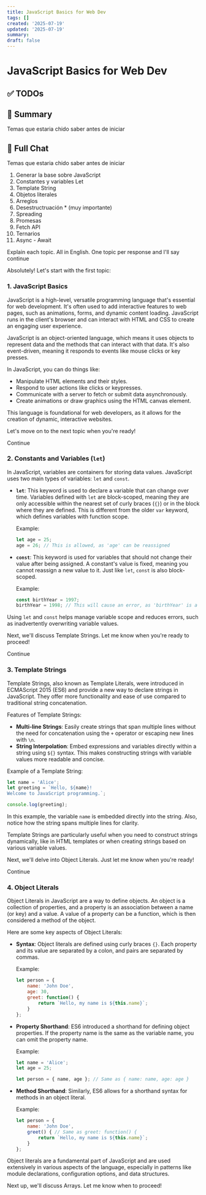 ```yaml
---
title: JavaScript Basics for Web Dev
tags: []
created: '2025-07-19'
updated: '2025-07-19'
summary:
draft: false
---
```


# JavaScript Basics for Web Dev

## ✅ TODOs


## 📌 Summary
Temas que estaria chido saber antes de iniciar

## 🧠 Full Chat


Temas que estaria chido saber antes de iniciar 

1. Generar la base sobre JavaScript
2. Constantes y variables Let
3. Template String
4. Objetos literales
5. Arreglos
6. Desestructruación * (muy importante)
7. Spreading
7. Promesas
8. Fetch API
9. Ternarios
10. Async - Await

Explain each topic. All in English. One topic per response and I'll say continue

Absolutely! Let's start with the first topic:

### 1. JavaScript Basics

JavaScript is a high-level, versatile programming language that's essential for web development. It's often used to add interactive features to web pages, such as animations, forms, and dynamic content loading. JavaScript runs in the client's browser and can interact with HTML and CSS to create an engaging user experience.

JavaScript is an object-oriented language, which means it uses objects to represent data and the methods that can interact with that data. It's also event-driven, meaning it responds to events like mouse clicks or key presses. 

In JavaScript, you can do things like:

- Manipulate HTML elements and their styles.
- Respond to user actions like clicks or keypresses.
- Communicate with a server to fetch or submit data asynchronously.
- Create animations or draw graphics using the HTML canvas element.

This language is foundational for web developers, as it allows for the creation of dynamic, interactive websites. 

Let's move on to the next topic when you're ready!

Continue

### 2. Constants and Variables (`let`)

In JavaScript, variables are containers for storing data values. JavaScript uses two main types of variables: `let` and `const`.

- **`let`**: This keyword is used to declare a variable that can change over time. Variables defined with `let` are block-scoped, meaning they are only accessible within the nearest set of curly braces (`{}`) or in the block where they are defined. This is different from the older `var` keyword, which defines variables with function scope.

  Example:
  ```javascript
  let age = 25;
  age = 26; // This is allowed, as 'age' can be reassigned
  ```

- **`const`**: This keyword is used for variables that should not change their value after being assigned. A constant's value is fixed, meaning you cannot reassign a new value to it. Just like `let`, `const` is also block-scoped.

  Example:
  ```javascript
  const birthYear = 1997;
  birthYear = 1998; // This will cause an error, as 'birthYear' is a constant
  ```

Using `let` and `const` helps manage variable scope and reduces errors, such as inadvertently overwriting variable values.

Next, we'll discuss Template Strings. Let me know when you're ready to proceed!

Continue

### 3. Template Strings

Template Strings, also known as Template Literals, were introduced in ECMAScript 2015 (ES6) and provide a new way to declare strings in JavaScript. They offer more functionality and ease of use compared to traditional string concatenation.

Features of Template Strings:

- **Multi-line Strings**: Easily create strings that span multiple lines without the need for concatenation using the `+` operator or escaping new lines with `\n`.
- **String Interpolation**: Embed expressions and variables directly within a string using `${}` syntax. This makes constructing strings with variable values more readable and concise.

Example of a Template String:

```javascript
let name = 'Alice';
let greeting = `Hello, ${name}!
Welcome to JavaScript programming.`;

console.log(greeting);
```

In this example, the variable `name` is embedded directly into the string. Also, notice how the string spans multiple lines for clarity.

Template Strings are particularly useful when you need to construct strings dynamically, like in HTML templates or when creating strings based on various variable values.

Next, we'll delve into Object Literals. Just let me know when you're ready!

Continue

### 4. Object Literals

Object Literals in JavaScript are a way to define objects. An object is a collection of properties, and a property is an association between a name (or key) and a value. A value of a property can be a function, which is then considered a method of the object.

Here are some key aspects of Object Literals:

- **Syntax**: Object literals are defined using curly braces `{}`. Each property and its value are separated by a colon, and pairs are separated by commas.

  Example:
  ```javascript
  let person = {
      name: 'John Doe',
      age: 30,
      greet: function() {
          return `Hello, my name is ${this.name}`;
      }
  };
  ```

- **Property Shorthand**: ES6 introduced a shorthand for defining object properties. If the property name is the same as the variable name, you can omit the property name.

  Example:
  ```javascript
  let name = 'Alice';
  let age = 25;

  let person = { name, age }; // Same as { name: name, age: age }
  ```

- **Method Shorthand**: Similarly, ES6 allows for a shorthand syntax for methods in an object literal.

  Example:
  ```javascript
  let person = {
      name: 'John Doe',
      greet() { // Same as greet: function() {
          return `Hello, my name is ${this.name}`;
      }
  };
  ```

Object literals are a fundamental part of JavaScript and are used extensively in various aspects of the language, especially in patterns like module declarations, configuration options, and data structures.

Next up, we'll discuss Arrays. Let me know when to proceed!